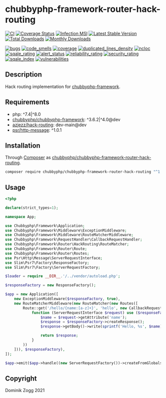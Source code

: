 # chubbyphp-framework-router-hack-routing

[![CI](https://github.com/chubbyphp/chubbyphp-framework-router-hack-routing/workflows/CI/badge.svg?branch=master)](https://github.com/chubbyphp/chubbyphp-framework-router-hack-routing/actions?query=workflow%3ACI)
[![Coverage Status](https://coveralls.io/repos/github/chubbyphp/chubbyphp-framework-router-hack-routing/badge.svg?branch=master)](https://coveralls.io/github/chubbyphp/chubbyphp-framework-router-hack-routing?branch=master)
[![Infection MSI](https://badge.stryker-mutator.io/github.com/chubbyphp/chubbyphp-framework-router-hack-routing/master)](https://dashboard.stryker-mutator.io/reports/github.com/chubbyphp/chubbyphp-framework-router-hack-routing/master)
[![Latest Stable Version](https://poser.pugx.org/chubbyphp/chubbyphp-framework-router-hack-routing/v/stable.png)](https://packagist.org/packages/chubbyphp/chubbyphp-framework-router-hack-routing)
[![Total Downloads](https://poser.pugx.org/chubbyphp/chubbyphp-framework-router-hack-routing/downloads.png)](https://packagist.org/packages/chubbyphp/chubbyphp-framework-router-hack-routing)
[![Monthly Downloads](https://poser.pugx.org/chubbyphp/chubbyphp-framework-router-hack-routing/d/monthly)](https://packagist.org/packages/chubbyphp/chubbyphp-framework-router-hack-routing)

[![bugs](https://sonarcloud.io/api/project_badges/measure?project=chubbyphp_chubbyphp-framework-router-hack-routing&metric=bugs)](https://sonarcloud.io/dashboard?id=chubbyphp_chubbyphp-framework-router-hack-routing)
[![code_smells](https://sonarcloud.io/api/project_badges/measure?project=chubbyphp_chubbyphp-framework-router-hack-routing&metric=code_smells)](https://sonarcloud.io/dashboard?id=chubbyphp_chubbyphp-framework-router-hack-routing)
[![coverage](https://sonarcloud.io/api/project_badges/measure?project=chubbyphp_chubbyphp-framework-router-hack-routing&metric=coverage)](https://sonarcloud.io/dashboard?id=chubbyphp_chubbyphp-framework-router-hack-routing)
[![duplicated_lines_density](https://sonarcloud.io/api/project_badges/measure?project=chubbyphp_chubbyphp-framework-router-hack-routing&metric=duplicated_lines_density)](https://sonarcloud.io/dashboard?id=chubbyphp_chubbyphp-framework-router-hack-routing)
[![ncloc](https://sonarcloud.io/api/project_badges/measure?project=chubbyphp_chubbyphp-framework-router-hack-routing&metric=ncloc)](https://sonarcloud.io/dashboard?id=chubbyphp_chubbyphp-framework-router-hack-routing)
[![sqale_rating](https://sonarcloud.io/api/project_badges/measure?project=chubbyphp_chubbyphp-framework-router-hack-routing&metric=sqale_rating)](https://sonarcloud.io/dashboard?id=chubbyphp_chubbyphp-framework-router-hack-routing)
[![alert_status](https://sonarcloud.io/api/project_badges/measure?project=chubbyphp_chubbyphp-framework-router-hack-routing&metric=alert_status)](https://sonarcloud.io/dashboard?id=chubbyphp_chubbyphp-framework-router-hack-routing)
[![reliability_rating](https://sonarcloud.io/api/project_badges/measure?project=chubbyphp_chubbyphp-framework-router-hack-routing&metric=reliability_rating)](https://sonarcloud.io/dashboard?id=chubbyphp_chubbyphp-framework-router-hack-routing)
[![security_rating](https://sonarcloud.io/api/project_badges/measure?project=chubbyphp_chubbyphp-framework-router-hack-routing&metric=security_rating)](https://sonarcloud.io/dashboard?id=chubbyphp_chubbyphp-framework-router-hack-routing)
[![sqale_index](https://sonarcloud.io/api/project_badges/measure?project=chubbyphp_chubbyphp-framework-router-hack-routing&metric=sqale_index)](https://sonarcloud.io/dashboard?id=chubbyphp_chubbyphp-framework-router-hack-routing)
[![vulnerabilities](https://sonarcloud.io/api/project_badges/measure?project=chubbyphp_chubbyphp-framework-router-hack-routing&metric=vulnerabilities)](https://sonarcloud.io/dashboard?id=chubbyphp_chubbyphp-framework-router-hack-routing)

## Description

Hack routing implementation for [chubbyphp-framework][1].

## Requirements

 * php: ^7.4|^8.0
 * [chubbyphp/chubbyphp-framework][1]: ^3.6.2|^4.0@dev
 * [azjezz/hack-routing][2]: dev-main@dev
 * [psr/http-message][3]: ^1.0.1

## Installation

Through [Composer](http://getcomposer.org) as [chubbyphp/chubbyphp-framework-router-hack-routing][10].

```bash
composer require chubbyphp/chubbyphp-framework-router-hack-routing "^1.0"
```

## Usage

```php
<?php

declare(strict_types=1);

namespace App;

use Chubbyphp\Framework\Application;
use Chubbyphp\Framework\Middleware\ExceptionMiddleware;
use Chubbyphp\Framework\Middleware\RouteMatcherMiddleware;
use Chubbyphp\Framework\RequestHandler\CallbackRequestHandler;
use Chubbyphp\Framework\Router\HackRouting\RouteMatcher;
use Chubbyphp\Framework\Router\Route;
use Chubbyphp\Framework\Router\Routes;
use Psr\Http\Message\ServerRequestInterface;
use Slim\Psr7\Factory\ResponseFactory;
use Slim\Psr7\Factory\ServerRequestFactory;

$loader = require __DIR__.'/../vendor/autoload.php';

$responseFactory = new ResponseFactory();

$app = new Application([
    new ExceptionMiddleware($responseFactory, true),
    new RouteMatcherMiddleware(new RouteMatcher(new Routes([
        Route::get('/hello/{name:[a-z]+}', 'hello', new CallbackRequestHandler(
            function (ServerRequestInterface $request) use ($responseFactory) {
                $name = $request->getAttribute('name');
                $response = $responseFactory->createResponse();
                $response->getBody()->write(sprintf('Hello, %s', $name));

                return $response;
            }
        ))
    ])), $responseFactory),
]);

$app->emit($app->handle((new ServerRequestFactory())->createFromGlobals()));
```

## Copyright

Dominik Zogg 2021

[1]: https://packagist.org/packages/chubbyphp/chubbyphp-framework
[2]: https://packagist.org/packages/azjezz/hack-routing
[3]: https://packagist.org/packages/psr/http-message
[10]: https://packagist.org/packages/chubbyphp/chubbyphp-framework-router-hack-routing

